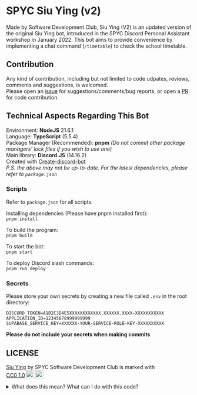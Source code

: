 # SPYC Siu Ying (v2)

Made by Software Development Club, Siu Ying (V2) is an updated version of the original Siu Ying bot, introduced in the SPYC Discord Personal Assistant workshop in January 2022. This bot aims to provide convenience by implementing a chat command (`/timetable`) to check the school timetable.

## Contribution

Any kind of contribution, including but not limited to code udpates, reviews, comments and suggestions, is welcomed.  
Please open an [issue](https://github.com/SayakoHazuki/siu-ying-v2/issues/new/choose) for suggestions/comments/bug reports, or open a [PR](https://github.com/SayakoHazuki/siu-ying-v2/compare) for code contribution.

## Technical Aspects Regarding This Bot

Environment: **NodeJS** 21.6.1  
Language: **TypeScript** (5.5.4)   
Package Manager (Recommended): **pnpm** _(Do not commit other package managers' lock files if you wish to use one)_  
Main library: **Discord.JS** (14.16.2)   
Created with [Create-discord-bot](https://www.npmjs.com/package/create-discord-bot)  
*P.S. the above may not be up-to-date. For the latest dependencies, please refer to `package.json`*

### Scripts
Refer to `package.json` for all scripts.  

Installing dependencies (Please have pnpm installed first):  
`pnpm install`

To build the program:  
`pnpm build`

To start the bot:  
`pnpm start`

To deploy Discord slash commands:  
`pnpm run deploy`

### Secrets
Please store your own secrets by creating a new file called `.env` in the root directory:
```env
DISCORD_TOKEN=A1B2C3D4E5XXXXXXXXXXXX.XXXXXX.XXXX-XXXXXXXXXXX
APPLICATION_ID=12345678999999999
SUPABASE_SERVICE_KEY=XXXXXX-YOUR-SERVICE-ROLE-KEY-XXXXXXXXXX
```
**Please do not include your secrets when making commits**


## LICENSE
<p xmlns:cc="http://creativecommons.org/ns#" xmlns:dct="http://purl.org/dc/terms/"><a property="dct:title" rel="cc:attributionURL" href="https://github.com/SayakoHazuki/siu-ying-v2">Siu Ying</a> by <span property="cc:attributionName">SPYC Software Development Club</span> is marked with <a href="https://creativecommons.org/publicdomain/zero/1.0/?ref=chooser-v1" target="_blank" rel="license noopener noreferrer" style="display:inline-block;">CC0 1.0<img style="height:22px!important;margin-left:3px;vertical-align:text-bottom;" src="https://mirrors.creativecommons.org/presskit/icons/cc.svg?ref=chooser-v1" alt=""><img style="height:22px!important;margin-left:3px;vertical-align:text-bottom;" src="https://mirrors.creativecommons.org/presskit/icons/zero.svg?ref=chooser-v1" alt=""></a></p>
<details>
  <summary>What does this mean? What can I do with this code?</summary>
  <i>You can copy, modify, distribute and perform the work, even for commercial purposes, all without asking permission.</i>
</details>
